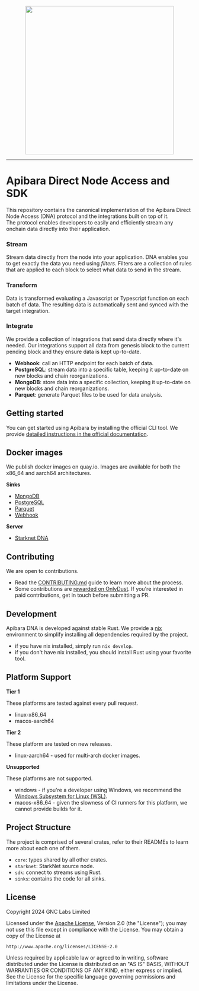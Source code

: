 <p align="center">
    <img width="400" src="https://user-images.githubusercontent.com/282580/176315678-e7ab5a9b-5561-41e4-b314-62f99fd90d2f.png" />
</p>

---

# Apibara Direct Node Access and SDK

This repository contains the canonical implementation of the Apibara Direct Node
Access (DNA) protocol and the integrations built on top of it.\
The protocol enables developers to easily and efficiently stream any onchain
data directly into their application.

### Stream

Stream data directly from the node into your application. DNA enables you to get
exactly the data you need using _filters_. Filters are a collection of rules
that are applied to each block to select what data to send in the stream.

### Transform

Data is transformed evaluating a Javascript or Typescript function on each batch
of data. The resulting data is automatically sent and synced with the target
integration.

### Integrate

We provide a collection of integrations that send data directly where it's
needed. Our integrations support all data from genesis block to the current
pending block and they ensure data is kept up-to-date.

-   **Webhook**: call an HTTP endpoint for each batch of data.
-   **PostgreSQL**: stream data into a specific table, keeping it up-to-date on
    new blocks and chain reorganizations.
-   **MongoDB**: store data into a specific collection, keeping it up-to-date on
    new blocks and chain reorganizations.
-   **Parquet**: generate Parquet files to be used for data analysis.

## Getting started

You can get started using Apibara by installing the official CLI tool.
We provide [detailed instructions in the official documentation](https://www.apibara.com/docs).

## Docker images

We publish docker images on quay.io. Images are available for both the x86_64
and aarch64 architectures.

**Sinks**

-   [MongoDB](https://quay.io/repository/apibara/sink-mongo?tab=tags)
-   [PostgreSQL](https://quay.io/repository/apibara/sink-postgres?tab=tags)
-   [Parquet](https://quay.io/repository/apibara/sink-parquet?tab=tags)
-   [Webhook](https://quay.io/repository/apibara/sink-webhook?tab=tags)

**Server**

-   [Starknet DNA](https://quay.io/repository/apibara/starknet?tab=tags)

## Contributing

We are open to contributions.

-   Read the
    [CONTRIBUTING.md](https://github.com/apibara/dna/blob/main/CONTRIBUTING.md)
    guide to learn more about the process.
-   Some contributions are [rewarded on OnlyDust](https://app.onlydust.com/p/apibara).
    If you're interested in paid contributions, get in touch before submitting a PR.

## Development

Apibara DNA is developed against stable Rust. We provide a
[nix](https://nixos.org/) environment to simplify installing all dependencies
required by the project.

-   if you have nix installed, simply run `nix develop`.
-   if you don't have nix installed, you should install Rust using your favorite
    tool.

## Platform Support

**Tier 1**

These platforms are tested against every pull request.

-   linux-x86_64
-   macos-aarch64

**Tier 2**

These platform are tested on new releases.

-   linux-aarch64 - used for multi-arch docker images.

**Unsupported**

These platforms are not supported.

-   windows - if you're a developer using Windows, we recommend the [Windows
    Subsystem for Linux (WSL)](https://learn.microsoft.com/en-us/windows/wsl/).
-   macos-x86_64 - given the slowness of CI runners for this platform, we cannot
    provide builds for it.

## Project Structure

The project is comprised of several crates, refer to their READMEs to learn more
about each one of them.

-   `core`: types shared by all other crates.
-   `starknet`: StarkNet source node.
-   `sdk`: connect to streams using Rust.
-   `sinks`: contains the code for all sinks.

## License

Copyright 2024 GNC Labs Limited

Licensed under the [Apache License](https://github.com/apibara/dna/blob/main/LICENSE.txt), Version 2.0 (the "License"); you may not use
this file except in compliance with the License. You may obtain a copy of the
License at

    http://www.apache.org/licenses/LICENSE-2.0

Unless required by applicable law or agreed to in writing, software distributed
under the License is distributed on an "AS IS" BASIS, WITHOUT WARRANTIES OR
CONDITIONS OF ANY KIND, either express or implied. See the License for the
specific language governing permissions and limitations under the License.
